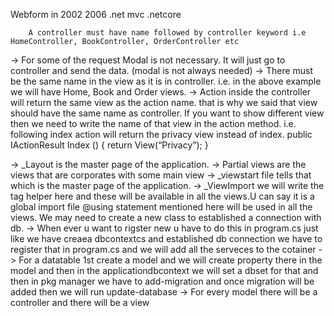Webform in 2002
        2006 .net mvc
        .netcore


        A controller must have name followed by controller keyword i.e HomeController, BookController, OrderController etc
->	For some of the request Modal is not necessary. It will just go to controller and send the data. (modal is not always needed)
->		There must be the same name in the view as it is in controller. i.e. in the above example we will have Home, Book and Order views.
->		Action inside the controller will return the same view as the action name. that is why we said that view should have the same name as controller. If you want to show different view then we need to write the name of that view in the action method. i.e. following index action will return the privacy view instead of index.
        public IActionResult Index ()
        {
        return View(“Privacy”);
        }

->		_Layout is the master page of the application.
->		Partial views are the views that are corporates with some main view
->		_viewstart file tells that which is the master page of the application.
->		_ViewImport we will write the tag helper here and these will be available in all the views.U can say it is a global import file @using statement mentioned here will be used in all the views.
    We may need to create a new class to established a connection with db.
->	When ever u want to rigster new u have to do this in program.cs just like we have creaea dbcontextcs and established db connection we have to register that in program.cs and we will add all the serveces to the cotainer
-> For a datatable 1st create a model and we will create property there in the model and then in the applicationdbcontext we will set a dbset for that and then in pkg 
manager we have to add-migration and once migration will be added then we will run update-database
-> For every model there will be a controller and there will be a view 
